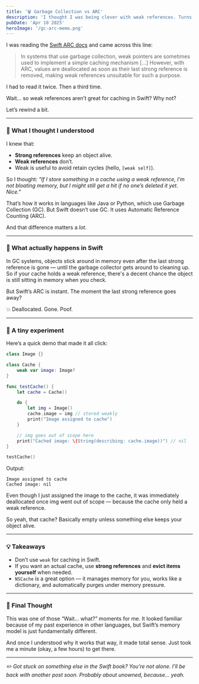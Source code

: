 ```yaml
---
title: '🗑️ Garbage Collection vs ARC'
description: 'I thought I was being clever with weak references. Turns out, Swift had other plans.'
pubDate: 'Apr 10 2025'
heroImage: '/gc-arc-meme.png'
---
```


I was reading the [Swift ARC docs](https://docs.swift.org/swift-book/documentation/the-swift-programming-language/automaticreferencecounting#Weak-References) and came across this line:

> In systems that use garbage collection, weak pointers are sometimes used to implement a simple caching mechanism [...] However, with ARC, values are deallocated as soon as their last strong reference is removed, making weak references unsuitable for such a purpose.

I had to read it twice. Then a third time.

Wait… so weak references aren’t great for caching in Swift? Why not?

Let’s rewind a bit.

---

### 🧠 What I thought I understood

I knew that:

* **Strong references** keep an object alive.
* **Weak references** don’t.
* Weak is useful to avoid retain cycles (hello, `[weak self]`).

So I thought: *"If I store something in a cache using a weak reference, I’m not bloating memory, but I might still get a hit if no one’s deleted it yet. Nice."*

That’s how it works in languages like Java or Python, which use Garbage Collection (GC). But Swift doesn’t use GC. It uses Automatic Reference Counting (ARC).

And that difference matters a *lot*.

---

### 🚫 What actually happens in Swift

In GC systems, objects stick around in memory even after the last strong reference is gone — until the garbage collector gets around to cleaning up. So if your cache holds a weak reference, there's a decent chance the object is still sitting in memory when you check.

But Swift’s ARC is instant. The moment the last strong reference goes away?

💥 Deallocated. Gone. Poof.

---

### 🧪 A tiny experiment

Here’s a quick demo that made it all click:

````swift
class Image {}

class Cache {
    weak var image: Image?
}

func testCache() {
    let cache = Cache()

    do {
        let img = Image()
        cache.image = img // stored weakly
        print("Image assigned to cache")
    }

    // img goes out of scope here
    print("Cached image: \(String(describing: cache.image))") // nil
}

testCache()
````

Output:

````
Image assigned to cache
Cached image: nil
````

Even though I just assigned the image to the cache, it was immediately deallocated once img went out of scope — because the cache only held a weak reference.

So yeah, that cache? Basically empty unless something else keeps your object alive.

---

### 💡 Takeaways

* Don’t use `weak` for caching in Swift.
* If you want an actual cache, use **strong references** and **evict items yourself** when needed.
* `NSCache` is a great option — it manages memory for you, works like a dictionary, and automatically purges under memory pressure.

---

### 🧭 Final Thought

This was one of those “Wait... what?” moments for me. It looked familiar because of my past experience in other languages, but Swift’s memory model is just fundamentally different.

And once I understood why it works that way, it made total sense.
Just took me a minute (okay, a few hours) to get there.

---

*✏️ Got stuck on something else in the Swift book? You’re not alone. I’ll be back with another post soon. Probably about unowned, because… yeah.*
